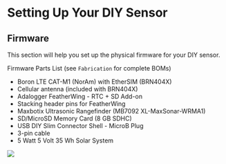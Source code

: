 # Setting Up Your DIY Sensor
## Firmware
This section will help you set up the physical firmware for your DIY sensor.

Firmware Parts List (see `Fabrication` for complete BOMs)
- Boron LTE CAT-M1 (NorAm) with EtherSIM (BRN404X)
- Cellular antenna (included with BRN404X)
- Adalogger FeatherWing - RTC + SD Add-on
- Stacking header pins for FeatherWing
- Maxbotix Ultrasonic Rangefinder (MB7092 XL-MaxSonar-WRMA1)
- SD/MicroSD Memory Card (8 GB SDHC)
- USB DIY Slim Connector Shell - MicroB Plug
- 3-pin cable
- 5 Watt 5 Volt 35 Wh Solar System

![](Open-Water-Level/Photos/AdaFeather+Pins)
